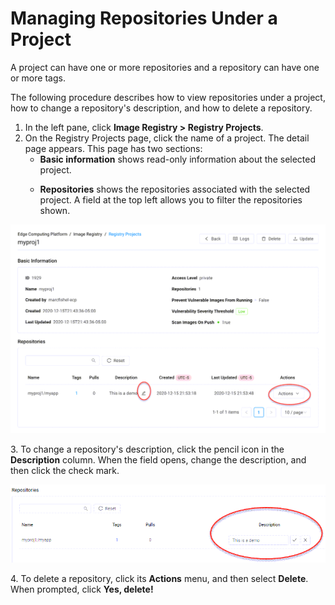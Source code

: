 # Managing Repositories Under a Project

A project can have one or more repositories and a repository can have one or more tags. 

The following procedure describes how to view repositories under a project, how to change a repository's description, and how to delete a repository.

1. In the left pane, click **Image Registry > Registry Projects**.
2. On the Registry Projects page, click the name of a project. The detail page appears. This page has two sections:<ul><li>**Basic information**  shows read-only information about the selected project.</ul></li><ul><li>**Repositories** shows the repositories associated with the selected project. A field at the top left allows you to filter the repositories shown.</ul></li>
<p align=center><img src="/docs/resources/images/registry/edit-repository.png" width="600"></p>
3. To change a repository's description, click the pencil icon in the <strong>Description</strong> column. When the field opens, change the description, and then click the check mark.
<p align=center><img src="/docs/resources/images/registry/repository-description.png" width="600"></p>
4. To delete a repository, click its <strong>Actions</strong> menu, and then select <strong>Delete</strong>. When prompted, click <strong>Yes, delete!</strong>